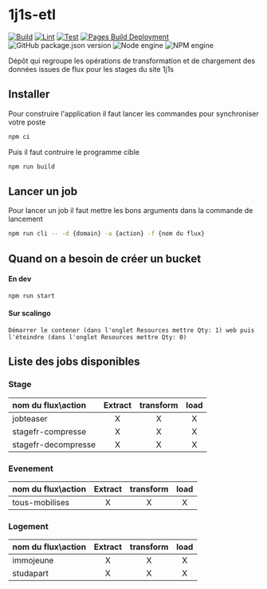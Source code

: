# 1j1s-etl
[![Build](https://github.com/DNUM-SocialGouv/1j1s-etl/actions/workflows/build.yml/badge.svg)](https://github.com/DNUM-SocialGouv/1j1s-etl/actions/workflows/build.yml)
[![Lint](https://github.com/DNUM-SocialGouv/1j1s-etl/actions/workflows/lint.yml/badge.svg)](https://github.com/DNUM-SocialGouv/1j1s-etl/actions/workflows/lint.yml)
[![Test](https://github.com/DNUM-SocialGouv/1j1s-etl/actions/workflows/test.yml/badge.svg)](https://github.com/DNUM-SocialGouv/1j1s-etl/actions/workflows/test.yml)
[![Pages Build Deployment](https://github.com/DNUM-SocialGouv/1j1s-etl/actions/workflows/pages/pages-build-deployment/badge.svg)](https://github.com/DNUM-SocialGouv/1j1s-etl/actions/workflows/pages/pages-build-deployment)
![GitHub package.json version](https://img.shields.io/badge/dynamic/json?color=orange&label=release&prefix=v&query=%24.version&url=https%3A%2F%2Fraw.githubusercontent.com%2FDNUM-SocialGouv%2F1j1s-etl%2Fmain%2Fpackage.json)
![Node engine](https://img.shields.io/badge/dynamic/json?label=node&query=%24%5B%27engines%27%5D%5B%27node%27%5D&url=https%3A%2F%2Fraw.githubusercontent.com%2FDNUM-SocialGouv%2F1j1s-etl%2Fmain%2Fpackage.json)
![NPM engine](https://img.shields.io/badge/dynamic/json?label=npm&query=%24%5B%27engines%27%5D%5B%27npm%27%5D&url=https%3A%2F%2Fraw.githubusercontent.com%2FDNUM-SocialGouv%2F1j1s-etl%2Fmain%2Fpackage.json)

Dépôt qui regroupe les opérations de transformation et de chargement des données issues de flux pour les stages du site 1j1s

## Installer

Pour construire l'application il faut lancer les commandes pour synchroniser votre poste

```bash
npm ci
```

Puis il faut contruire le programme cible

```bash
npm run build
```

## Lancer un job

Pour lancer un job il faut mettre les bons arguments dans la commande de lancement

```bash
npm run cli -- -d {domain} -a {action} -f {nom du flux}
```

## Quand on a besoin de créer un bucket
#### En dev
```
npm run start
```
#### Sur scalingo
```
Démarrer le contener (dans l'onglet Resources mettre Qty: 1) web puis l'éteindre (dans l'onglet Resources mettre Qty: 0)
```

## Liste des jobs disponibles

### Stage

| nom du flux\action | Extract | transform | load  |
| :----------------- | :----:  | :-------: |:-----:|
| jobteaser          |    X    |     X     |   X   |
| stagefr-compresse  |    X    |     X     |   X   |
| stagefr-decompresse|    X    |     X     |   X   |

### Evenement

| nom du flux\action | Extract | transform | load  |
| :----------------- | :----:  | :-------: |:-----:|
| tous-mobilises     |    X    |     X     |   X   |

### Logement

| nom du flux\action | Extract | transform | load  |
|:-------------------|:-------:|:---------:|:-----:|
| immojeune          |   X     |    X      |   X   |
| studapart          |   X     |    X      |   X   |
